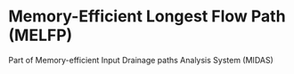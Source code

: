 # Memory-Efficient Longest Flow Path (MELFP)

Part of Memory-efficient Input Drainage paths Analysis System (MIDAS)
